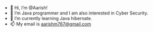 - 👋 Hi, I’m @Aarish!
- 👀 I’m Java programmer and I am also interested in Cyber Security.
- 🌱 I’m currently learning Java hibernate.
- 📫 My email is aarishm767@gmail.com

<!---
Aaarish/Aaarish is a ✨ special ✨ repository because its `README.md` (this file) appears on your GitHub profile.
You can click the Preview link to take a look at your changes.
--->
